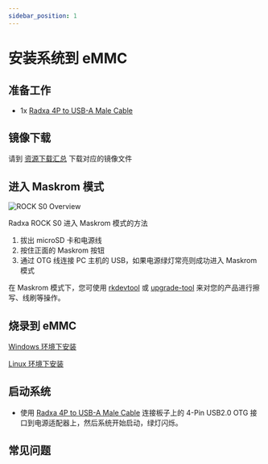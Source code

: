 ```yaml
---
sidebar_position: 1
---
```


# 安装系统到 eMMC

## 准备工作

- 1x [Radxa 4P to USB-A Male Cable](/rockpi/rocks0/getting-started/preparation#usb-otg-线材)

## 镜像下载

请到 [资源下载汇总](/rockpi/rocks0/getting-started/download.md) 下载对应的镜像文件

## 进入 Maskrom 模式

![ROCK S0 Overview](/img/rockpi/s0/mark_rock_pi_s0.webp)

Radxa ROCK S0 进入 Maskrom 模式的方法

1. 拔出 microSD 卡和电源线
2. 按住正面的 Maskrom 按钮
3. 通过 OTG 线连接 PC 主机的 USB，如果电源绿灯常亮则成功进入 Maskrom 模式

在 Maskrom 模式下，您可使用 [rkdevtool](../low-level-dev/rkdevtool) 或 [upgrade-tool](../low-level-dev/upgrade-tool) 来对您的产品进行擦写、线刷等操作。

## 烧录到 eMMC

[Windows 环境下安装](../low-level-dev/rkdevtool)

[Linux 环境下安装](../low-level-dev/rkdeveloptool)

## 启动系统

- 使用 [Radxa 4P to USB-A Male Cable](/rockpi/rocks0/getting-started/preparation#usb-otg-线材) 连接板子上的 4-Pin USB2.0 OTG 接口到电源适配器上，然后系统开始启动，绿灯闪烁。

## 常见问题

